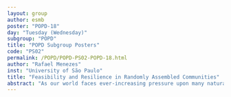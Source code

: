 ```yaml
---
layout: group
author: esmb
poster: "POPD-18"
day: "Tuesday (Wednesday)"
subgroup: "POPD"
title: "POPD Subgroup Posters"
code: "PS02"
permalink: /POPD/POPD-PS02-POPD-18.html
author: "Rafael Menezes"
inst: "University of São Paulo"
title: "Feasibility and Resilience in Randomly Assembled Communities"
abstract: "As our world faces ever-increasing pressure upon many natural environments, it is essential to understand the stability of ecological communities. One of the crucial aspects of stability in rich  communities is resilience, which entails information on how quickly the community can recover from small fluctuations in the densities of the populations. Equally relevant is their feasibility, which is indicative of how likely all the populations in the community can coexist, on the assumption that relative growth rates are variable. Despite substantial advancements in the investigation of these measures of stability, their interplay remains largely unexplored. In this work, we performed a comprehensive ecologically-informed exploration of the parameter space of the generalized Lotka-Volterra model integrating variability in type, intensity, and distribution of interspecific ecological interactions to study the broad patterns linking these two aspects of stability. We found a positive correlation between resilience and feasibility, suggesting that more resilient communities are more likely to be feasible. Additionally, we also found that communities with lower densities and intensities of interactions and more competition/exploitation are more resilient, and communities with equal proportions of positive and negative interactions are more feasible. Our study highlights the importance of investigations integrating different aspects of ecological stability."
---
```

